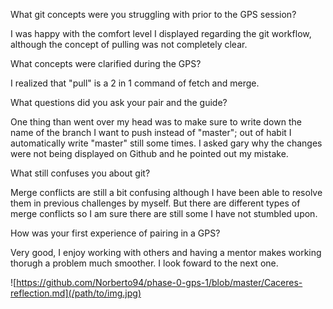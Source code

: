 What git concepts were you struggling with prior to the GPS session?

I was happy with the comfort level I displayed regarding the git workflow, although the concept of pulling was not completely clear.

What concepts were clarified during the GPS?

I realized that "pull" is a 2 in 1 command of fetch and merge.

What questions did you ask your pair and the guide?

One thing than went over my head was to make sure to write down the name of the branch I want to push instead of "master"; out of habit I automatically write "master" still some times. I asked gary why the changes were not being displayed on Github and he pointed out my mistake.

What still confuses you about git?

Merge conflicts are still a bit confusing although I have been able to resolve them in previous challenges by myself. But there are different types of merge conflicts so I am sure there are still some I have not stumbled upon.

How was your first experience of pairing in a GPS?

Very good, I enjoy working with others and having a mentor makes working thorugh a problem much smoother. I look foward to the next one.

![https://github.com/Norberto94/phase-0-gps-1/blob/master/Caceres-reflection.md](/path/to/img.jpg)